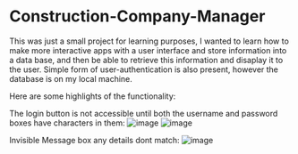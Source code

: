 # Construction-Company-Manager
This was just a small project for learning purposes, I wanted to learn how to make more interactive apps with a user interface and store information into a data base, and then be able to retrieve this information and disaplay it to the user.
Simple form of user-authentication is also present, however the database is on my local machine.

Here are some highlights of the functionality:

The login button is not accessible until both the username and password boxes have characters in them:
![image](https://github.com/Joe-L-Kaz/Construction-Company-Manager/assets/109974112/083674f7-5dde-421b-a2c2-b5bff890feec)
![image](https://github.com/Joe-L-Kaz/Construction-Company-Manager/assets/109974112/2db16986-35d0-4957-adcf-98fca2ca287c)

Invisible Message box any details dont match:
![image](https://github.com/Joe-L-Kaz/Construction-Company-Manager/assets/109974112/baf06f77-d6b0-4c43-bb1f-0998967dd17b)

